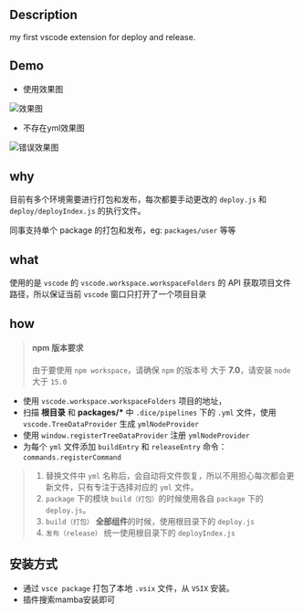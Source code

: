 ## Description

my first vscode extension for deploy and release.

## Demo

- 使用效果图

![效果图](https://raw.githubusercontent.com/mamba-1024/vscode-extension/master/media/desc2.png)

- 不存在yml效果图

![错误效果图](https://raw.githubusercontent.com/mamba-1024/vscode-extension/master/media/89D04044-7AD5-4644-960E-0F22C7898671.png)

## why

目前有多个环境需要进行打包和发布，每次都要手动更改的 `deploy.js` 和 `deploy/deployIndex.js` 的执行文件。

同事支持单个 package 的打包和发布，eg: `packages/user` 等等

## what

使用的是 `vscode` 的  `vscode.workspace.workspaceFolders` 的 API 获取项目文件路径，所以保证当前 `vscode` 窗口只打开了一个项目目录

## how

> #### npm 版本要求
>由于要使用 `npm workspace`，请确保 `npm` 的版本号 大于 **7.0**，请安装 `node` 大于 `15.0`

- 使用 `vscode.workspace.workspaceFolders` 项目的地址，
- 扫描 **根目录** 和 **packages/\*** 中 `.dice/pipelines` 下的 `.yml` 文件，使用 `vscode.TreeDataProvider` 生成 `ymlNodeProvider`
- 使用 `window.registerTreeDataProvider` 注册 `ymlNodeProvider`
- 为每个 `yml` 文件添加 `buildEntry` 和 `releaseEntry` 命令：`commands.registerCommand`


> 1. 替换文件中 `yml` 名称后，会自动将文件恢复，所以不用担心每次都会更新文件，只有专注于选择对应的 `yml` 文件。
> 2. `package` 下的模块 `build（打包）`的时候使用各自 `package` 下的`deploy.js`。
> 3. `build（打包）` **全部组件**的时候，使用根目录下的 `deploy.js`
> 4. `发布（release）` 统一使用根目录下的 `deployIndex.js`


## 安装方式

- 通过 `vsce package` 打包了本地 `.vsix` 文件，从 `VSIX` 安装。
- 插件搜索mamba安装即可